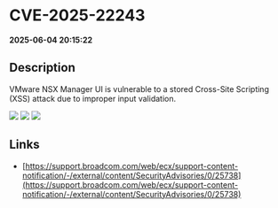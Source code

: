 # CVE-2025-22243

**2025-06-04 20:15:22**

## Description
VMware NSX Manager UI is vulnerable to a stored Cross-Site Scripting (XSS) attack due to improper input validation.

![](https://img.shields.io/static/v1?label=Score&message=7.5&color=red)
![](https://img.shields.io/static/v1?label=Severity&message=HIGH&color=red)
![](https://img.shields.io/static/v1?label=CWE&message=XSS&color=green)

## Links
- [https://support.broadcom.com/web/ecx/support-content-notification/-/external/content/SecurityAdvisories/0/25738](https://support.broadcom.com/web/ecx/support-content-notification/-/external/content/SecurityAdvisories/0/25738)
